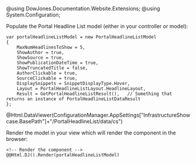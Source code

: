 ﻿@using DowJones.Documentation.Website.Extensions;
@using System.Configuration;

Populate the Portal Headline List model (either in your controller or model):

	var portalHeadlineListModel = new PortalHeadlineListModel
	{
		MaxNumHeadlinesToShow = 5,
		ShowAuthor = true,
		ShowSource = true,
		ShowPublicationDateTime = true,
		ShowTruncatedTitle = false,
		AuthorClickable = true,
		SourceClickable = true,
		DisplaySnippets = SnippetDisplayType.Hover,
		Layout = PortalHeadlineListLayout.HeadlineLayout,
		Result = GetPortalHeadlineListResult(),   // Something that returns an instance of PortalHeadlineListDataResult
	};
	
@Html.DataViewer(ConfigurationManager.AppSettings["InfrastructureShowcase.BasePath"]+"/PortalHeadlineList/data/cs")

Render the model in your view which will render the component in the browser:

	<!-- Render the component -->
	@@Html.DJ().Render(portalHeadlineListModel)